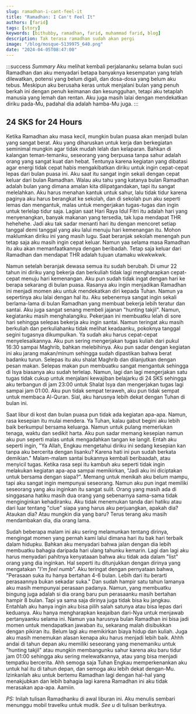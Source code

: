 ```yaml
---
slug: ramadhan-i-cant-feel-it
title: "Ramadhan: I Can't Feel It"
authors: [farid]
tags: [story]
keywords: [bithubby, ramadhan, farid, muhammad farid, blog]
description: Tak terasa ramadhan sudah akan pergi
image: "/blog/mosque-5139975_640.png"
date: "2024-04-05T08:47:00"
---
```


:::success _Summary_
Aku melihat kembali perjalananku selama bulan suci Ramadhan dan aku menyadari betapa banyaknya kesempatan yang telah dilewatkan, potensi yang belum digali, dan dosa-dosa yang belum aku tebus. Meskipun aku berusaha keras untuk menjalani bulan yang penuh berkah ini dengan penuh keimanan dan kesungguhan, tetapi aku tetaplah manusia yang lemah dan rentan. Aku juga masih lalai dengan mendekatkan diriku pada-Mu, padahal dia adalah hamba-Mu juga.
:::

<!-- truncate -->

## 24 SKS for 24 Hours

Ketika Ramadhan aku masa kecil, mungkin bulan puasa akan menjadi bulan yang sangat berat. Aku yang diharuskan untuk kerja dan berkegiatan seminimal mungkin agar tidak mudah lelah dan kelaparan. Bahkan di kalangan teman-temanku, seseorang yang berpuasa tanpa sahur adalah orang yang sangat kuat dan hebat. Tentunya karena kegiatan yang dibatasi agar energi tidak cepat habis mengakibatkan diriku untuk ingin cepat-cepat lepas dari bulan puasa ini. Aku saat itu sangat ingin sekali dengan cepat keluar dari bulan Ramadhan. Walau aku tahu yang katanya bulan Ramadhan adalah bulan yang dimana amalan kita dilipatgandakan, tapi itu sangat melelahkan. Aku harus menahan kantuk untuk sahur, lalu tidak tidur karena paginya aku harus berangkat ke sekolah, dan di sekolah pun aku seperti lemas dan mengantuk, malas untuk mengerjakan tugas-tugas dan ingin untuk terlelap tidur saja. Lagian saat Hari Raya Idul Fitri itu adalah hari yang menyenangkan, banyak makanan yang tersedia, tak lupa mendapat THR hehehehe. Jadi aku tak sadar menanti hari itu dengan mencoret setiap tanggal demi tanggal yang aku lalui menuju hari kemenangan itu. Mohon maklumkan diriku ini yang masih lugu. Saat beranjak sekolah menengah pun tetap saja aku masih ingin cepat keluar. Namun yaa selama masa Ramadhan itu aku akan memanfaatkannya dengan beribadah. Tetap saja keluar dari Ramadhan dan mendapat THR adalah tujuan utamaku wkwkwkwk.

Namun setelah beranjak dewasa semua itu sudah berubah. Di umur 22 tahun ini diriku yang bekerja dan berkuliah tidak lagi mengharapkan cepat-cepat menuju hari kemenangan. Aku pun sudah tidak ingat dengan hari ke berapa sekarang di bulan puasa. Rasanya aku ingin menjadikan Ramadhan ini menjadi momen aku untuk mendekatkan diri kepada Tuhan. Namun ya sepertinya aku lalai dengan hal itu. Aku sebenernya sangat ingin sekali berlama-lama di bulan Ramadhan yang membuat bekerja lebih teratur dan santai. Aku juga sangat senang membeli jajanan "hunting takjil". Namun, kegiatanku masih menghalangiku. Pekerjaan ini membuatku lelah di sore hari sehingga selepas bekerja aku ingin santai. Namun teringat aku masih berkuliah dan perkuliahanku tidak melihat keadaanku, pokoknya tanggal segini tugasnya dikumpulkan. Ya sudah aku harus cepat-cepat menyelesaikannya. Aku pun sering mengerjakan tugas kuliah dari pukul 16:30 sampai Maghrib, bahkan melebihinya. Aku pun sadar dengan kegiatan ini aku jarang makan/minum sehingga sudah dipastikan bahwa berat badanku turun. Selepas itu aku shalat Maghrib dan dilanjutkan dengan pesan makan. Selepas makan pun membuatku sangat mengantuk sehingga di Isya biasanya aku sudah terlelap. Namun, lagi dan lagi mengerjakan satu tugas tidak cukup untuk menjalani kewajiban belajarku di 24 SKS sehingga aku terbangun di jam 23:00 untuk Shalat Isya dan mengerjakan tugas lagi sampai jam 01:00. Aku pun tidak sempat teraweh, aku pun tidak sempat untuk membaca Al-Quran. Sial, aku harusnya lebih dekat dengan Tuhan di bulan ini.

Saat libur di kost dan bulan puasa pun tidak ada kegiatan apa-apa. Namun, rasa kesepian itu mulai mendera. Ya Tuhan, kalau gabut begini aku lebih baik berkumpul bersama keluarga. Namun untuk pulang memerlukan tenaga, waktu dan sedikit harta. Aku pun sadar memang kesepian namun aku pun seperti malas untuk mengadahkan tangan ke langit. Entah aku seperti ingin, "Ya Allah, Engkau mengetahui diriku ini sedang kesepian kan tanpa aku bercerita dengan lisanku? Karena hati ini pun sudah berkata demikian." Malam-malam santai bukannya kembali beribaadah, atau menyicil tugas. Ketika rasa sepi itu kambuh aku seperti tidak ingin melakukan kegiatan apa-apa sampai memikirkan, "Jadi aku ini diciptakan untuk bersama dengan siapa?". Memang untuk menikah aku belum mampu, tapi aku sangat ingin mempunyai seseorang. Namun aku pun ingat memiliki seseorang yang aku inginkan itu sangat sulit. Orang yang masih ada di singgasana hatiku masih dua orang yang sebenarnya sama-sama tidak menginginkan kehadiranku. Aku tidak menemukan tanda dari hatiku atau dari luar tentang "clue" siapa yang harus aku perjuangkan, apakah dia? Ataukan dia? Atau mungkin dia yang baru? Terus terang aku masih mendambakan dia, dia orang lama.

Sudah beberapa malam ini aku sering melamunkan tentang dirinya, mengingat momen yang pernah kami lalui dimana hari itu bak hari terbaik dalam hidupku. Bahkan aku menyadari bahwa jalan dengan dia lebih membuatku bahagia daripada hari ulang tahunku kemarin. Lagi dan lagi aku harus menyadari pahitnya kenyataaan bahwa aku tidak ada dalam "list" orang yang dia inginkan. Hal seperti itu ditunjukkan dengan dirinya yang mengatakan "_I'm feel numb_". Aku teringat dengan pernyataan bahwa, "Perasaan suka itu hanya bertahan 4-6 bulan. Lebih dari itu berarti perasaannya bukan sekadar suka." Dan sudah hampir satu tahun lamanya aku masih mempunyai perasaan padanya. Namun, yang membuatku bingung juga adalah si dia orang baru pun perasaanku masih bertahan hampir 8 bulan. Tapi ya sama saja dirinya juga tidak bisa ku jangkau. Entahlah aku hanya ingin aku bisa pilih salah satunya atau bisa lepas dari keduanya. Aku hanya mengharapkan keajaiban dari-Nya untuk menjawab pertanyaanku selama ini. Namun yaa harusnya bulan Ramadhan ini bisa jadi momen untuk mendapatkan jawaban itu, sekarang malah disibukkan dengan pikiran itu. Belum lagi aku memikirkan biaya hidup dan kuliah. Juga aku masih menemukan alasan kenapa aku harus menjadi lebih baik. Ahhh andai di tahun depan aku memiliki seseorang yang menemaniku untuk "hunting takjil" atau mungkin membangunku sahur karena aku baru tidur jam 01:00 sehingga aku sering melewatkannya, atau yang bisa menjadi tempatku bercerita. Ahh semoga saja Tuhan Engkau memperkenankan aku untuk hal itu di tahun depan, dan semoga aku lebih dekat dengan-Mu. Izinkanlah aku untuk bertemu Ramadhan lagi dengan hal-hal yang menakjubkan dan lebih bahagia lagi karena Ramadhan ini aku tidak merasakan apa-apa. Aamiin.

_PS:_
Inilah tulisan Ramadhanku di awal liburan ini. Aku menulis sembari menunggu mobil travelku untuk mudik. _See u_ di tulisan berikutnya.
